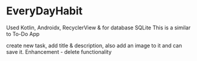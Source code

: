# EveryDayHabit

Used Kotlin, Androidx, RecyclerView & for database SQLite This is a similar to To-Do App

create new task, add title & description, also add an image to it and can save it. Enhancement - delete functionality
